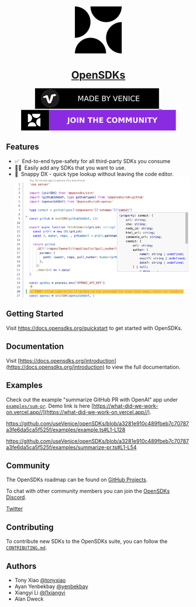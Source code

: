 <p align="center">
  <a href="https://opensdks.org">
    <picture>
      <source media="(prefers-color-scheme: dark)" srcset="website/public/logo-light.png">
      <img src="website/public/logo-light.png" height="128">
    </picture>
    <h1 align="center">OpenSDKs</h1>
  </a>
</p>

<p align="center">
  <a aria-label="Venice logo" href="https://venice.is">
    <img src="website/public/made-by-venice.svg">
  </a>
  <a aria-label="NPM version" href="https://www.npmjs.com/package/next">
    <img alt="" src="https://img.shields.io/npm/v/next.svg?style=for-the-badge&labelColor=000000">
  </a>
  <a aria-label="License" href="https://github.com/vercel/next.js/blob/canary/license.md">
    <img alt="" src="https://img.shields.io/npm/l/next.svg?style=for-the-badge&labelColor=000000">
  </a>
  <a aria-label="Join the community on GitHub" href="https://github.com/orgs/useVenice/projects/2">
    <img alt="" src="website/public/join-the-community.svg">
  </a>
</p>

## Features

- ✅&nbsp; End-to-end type-safety for all third-party SDKs you consume
- 🧙‍♂️&nbsp; Easily add any SDKs that you want to use. 
- 🐎&nbsp; Snappy DX - quick type lookup without leaving the code editor. 
  ![github-example](docs/images/github-types.png)

## Getting Started

Visit <a aria-label="opensdks learn" href="https://docs.opensdks.org/quickstart">https://docs.opensdks.org/quickstart</a> to get started with OpenSDKs. 

## Documentation

Visit [https://docs.opensdks.org/introduction](https://docs.opensdks.org/introduction) to view the full documentation.

## Examples

Check out the example "summarize GitHub PR with OpenAI" app under [`examples/sum-pr`](https://github.com/useVenice/openSDKs/tree/main/examples/sum-pr). Demo link is here [https://what-did-we-work-on.vercel.app//](https://what-did-we-work-on.vercel.app//). 


https://github.com/useVenice/openSDKs/blob/a3281e910c489fbeb7c70787a3fe6da5ca5f525f/examples/example.ts#L1-L128

https://github.com/useVenice/openSDKs/blob/a3281e910c489fbeb7c70787a3fe6da5ca5f525f/examples/summarize-pr.ts#L1-L54


## Community

The OpenSDKs roadmap can be found on [GitHub Projects](https://github.com/orgs/useVenice/projects/2). 

To chat with other community members you can join the [OpenSDKs Discord](https://discord.gg/6VNXagtqZK).

[Twitter](https://twitter.com/openSDKs)

## Contributing

To contribute new SDKs to the OpenSDKs suite, you can follow the [`CONTRIBUTING.md`](https://github.com/useVenice/openSDKs/blob/main/CONTRIBUTING.md). 

## Authors

- Tony Xiao [@tonyxiao](https://github.com/tonyxiao)
- Ayan Yenbekbay [@yenbekbay](https://github.com/yenbekbay)
- Xiangyi Li [@l1xiangyi](https://github.com/l1xiangyi)
- Alan Dweck